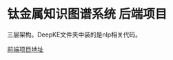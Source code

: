 # 钛金属知识图谱系统 后端项目
三层架构。DeepKE文件夹中装的是nlp相关代码。

[前端项目地址](https://github.com/GLORYFeonix/KnowledgeGraph)